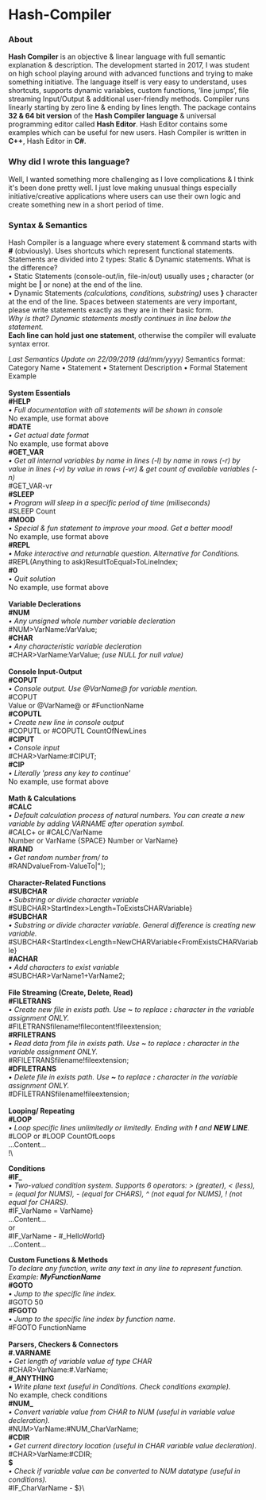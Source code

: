 # Hash-Compiler

### **About**
**Hash Compiler** is an objective & linear language with full semantic explanation & description. The development started in 2017, I was student on high school playing around with advanced functions and trying to make something initiative. The language itself is very easy to understand, uses shortcuts, supports dynamic variables, custom functions, ‘line jumps’, file streaming Input/Output & additional user-friendly methods. Compiler runs linearly starting by zero line & ending by lines length. The package contains **32 & 64 bit version** of the **Hash Compiler language** & universal programming editor called **Hash Editor**. Hash Editor contains some examples which can be useful for new users. Hash Compiler is written in **C++**, Hash Editor in **C#**.

### **Why did I wrote this language?**
Well, I wanted something more challenging as I love complications & I think it's been done pretty well. I just love making unusual things especially initiative/creative applications where users can use their own logic and create something new in a short period of time.

### **Syntax & Semantics**
Hash Compiler is a language where every statement & command starts with **#** (obviously). Uses shortcuts which represent functional statements. Statements are divided into 2 types: Static & Dynamic statements. What is the difference?\
• Static Statements (console-out/in, file-in/out) usually uses **;** character (or might be **|** or none) at the end of the line.\
• Dynamic Statements *(calculations, conditions, substring)* uses **}** character at the end of the line. Spaces between statements are very important, please write statements exactly as they are in their basic form.\
*Why is that? Dynamic statements mostly continues in line below the statement.*\
**Each line can hold just one statement**, otherwise the compiler will evaluate syntax error.

*Last Semantics Update on 22/09/2019 (dd/mm/yyyy)*
Semantics format:\
Category Name • Statement • Statement Description • Formal Statement Example\
\
**System Essentials**\
**#HELP**\
*• Full documentation with all statements will be shown in console*\
No example, use format above\
**#DATE**\
*• Get actual date format*\
No example, use format above\
**#GET_VAR**\
*• Get all internal variables by name in lines (-l) by name in rows (-r) by value in lines (-v) by value in rows (-vr) & get count of available variables (-n)*\
#GET_VAR-vr\
**#SLEEP**\
*• Program will sleep in a specific period of time (miliseconds)*\
#SLEEP Count\
**#MOOD**\
*• Special & fun statement to improve your mood. Get a better mood!*\
No example, use format above\
**#REPL**\
*• Make interactive and returnable question. Alternative for Conditions.*\
#REPL(Anything to ask)ResultToEqual>ToLineIndex;\
**#0**\
*• Quit solution*\
No example, use format above\
\
**Variable Declerations**\
**#NUM**\
*• Any unsigned whole number variable decleration*\
#NUM>VarName:VarValue;\
**#CHAR**\
*• Any characteristic variable decleration*\
#CHAR>VarName:VarValue; *(use NULL for null value)*\
\
**Console Input-Output**\
**#COPUT**\
*• Console output. Use @VarName@ for variable mention.*\
#COPUT\
Value or @VarName@ or #FunctionName\
**#COPUTL**\
*• Create new line in console output*\
#COPUTL or #COPUTL CountOfNewLines\
**#CIPUT**\
*• Console input*\
#CHAR>VarName:#CIPUT;\
**#CIP**\
*• Literally 'press any key to continue'*\
No example, use format above\
\
**Math & Calculations**\
**#CALC**\
*• Default calculation process of natural numbers. You can create a new variable by adding VARNAME after operation symbol.*\
#CALC+ or #CALC/VarName\
Number or VarName {SPACE} Number or VarName}\
**#RAND**\
*• Get random number from/ to*\
#RANDvalueFrom-ValueTo|");\
\
**Character-Related Functions**\
**#SUBCHAR**\
*• Substring or divide character variable*\
#SUBCHAR>StartIndex>Length=ToExistsCHARVariable}\
**#SUBCHAR**\
*• Substring or divide character variable. General difference is creating new variable.*\
#SUBCHAR<StartIndex<Length=NewCHARVariable<FromExistsCHARVariable}\
**#ACHAR**\
*• Add characters to exist variable*\
#SUBCHAR>VarName1+VarName2;\
\
**File Streaming (Create, Delete, Read)**\
**#FILETRANS**\
*• Create new file in exists path. Use **~** to replace **:** character in the variable assignment ONLY.*\
#FILETRANSfilename!filecontent!fileextension;\
**#RFILETRANS**\
*• Read data from file in exists path. Use **~** to replace **:** character in the variable assignment ONLY.*\
#RFILETRANSfilename!fileextension;\
**#DFILETRANS**\
*• Delete file in exists path. Use **~** to replace **:** character in the variable assignment ONLY.*\
#DFILETRANSfilename!fileextension;\
\
**Looping/ Repeating**\
**#LOOP**\
*• Loop specific lines unlimitedly or limitedly. Ending with **!** and **NEW LINE**.*\
#LOOP or #LOOP CountOfLoops\
...Content...\
!\

**Conditions**\
**#IF_**\
*• Two-valued condition system. Supports 6 operators: > (greater), < (less), = (equal for NUMS), - (equal for CHARS), ^ (not equal for NUMS), ! (not equal for CHARS).*\
#IF_VarName = VarName}\
...Content...\
or\
#IF_VarName - #_HelloWorld}\
...Content...


**Custom Functions & Methods**\
*To declare any function, write any text in any line to represent function. Example: **MyFunctionName***\
**#GOTO**\
*• Jump to the specific line index.*\
#GOTO 50\
**#FGOTO**\
*• Jump to the specific line index by function name.*\
#FGOTO FunctionName\
\
**Parsers, Checkers & Connectors**\
**#.VARNAME**\
*• Get length of variable value of type CHAR*\
#CHAR>VarName:#.VarName;\
**#_ANYTHING**\
*• Write plane text (useful in Conditions. Check conditions example).*\
No example, check conditions\
**#NUM_**\
*• Convert variable value from CHAR to NUM (useful in variable value decleration).*\
#NUM>VarName:#NUM_CharVarName;\
**#CDIR**\
*• Get current directory location (useful in CHAR variable value decleration).*\
#CHAR>VarName:#CDIR;\
**$**\
*• Check if variable value can be converted to NUM datatype (useful in conditions).*\
#IF_CharVarName - $}\
